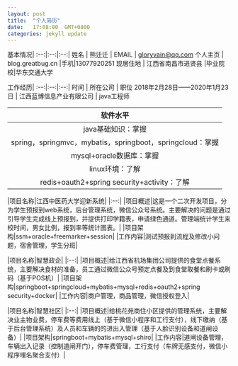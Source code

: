 ```yaml
---
layout: post
title:  "个人简历"
date:   17:08:00  GMT+0800
categories: jekyll update
---
```


基本情况|
:--:|:--:|:--:|
姓名 | 熊迁迁 | EMAIL | gloryvain@qq.com
个人主页 | blog.greatbug.cn |手机|13077920251
现居住地 | 江西省南昌市进贤县 |毕业院校|华东交通大学

工作经历|
:--:|:--:|:--:|
时间 | 所在公司 | 职位
 2018年2月28日——2020年1月23日 | 江西蓝博信息产业有限公司 | java工程师


|软件水平|
|:--:|
|java基础知识：掌握|
|spring，springmvc，mybatis，springboot，springcloud：掌握|
|mysql+oracle数据库：掌握
|linux环境：了解
|redis+oauth2+spring security+activity：了解|

|项目名称|江西中医药大学迎新系统|
|:--:|
|项目概述|这是一个二次开发项目，分为学生预报到web系统，后台管理系统，微信公众号系统。主要解决的问题是通过引导学生完成线上预报到，并提供打印学籍表，申请绿色通道。管理端统计学生来校时间，男女比例，报到率等统计图表。|
|项目架构|ssm+oracle+freemarker+session|
|工作内容|测试预报到流程及修改小问题，宿舍管理，学生分班|

|项目名称|智慧政企|
|:--:|
|项目概述|给江西省机场集团公司提供的食堂点餐系统，主要解决食材的准备，员工通过微信公众号预定点餐及到食堂取餐和刷卡或刷码（基于POS机）|
|项目架构|springboot+springcloud+mybatis+mysql+redis+oauth2+spring security+docker|
|工作内容|商户管理，商品管理，微信授权登入|

|项目名称|智慧社区|
|:--:|
|项目概述|给桃花苑商住小区提供的管理系统，主要解决业主物业费，停车费等费用线上（基于微信小程序和工行支付），线下缴纳（基于后台管理系统）及人员和车辆的的进出入管理（基于人脸识别设备和道闸设备）|
|项目架构|springboot+mybatis+mysql+shiro|
|工作内容|道闸设备管理，车辆出入记录（控制道闸开门），停车费管理，工行支付（车牌无感支付，微信小程序埋名聚合支付）|

[jekyll-docs]: https://jekyllrb.com/docs/home
[jekyll-gh]:   https://github.com/jekyll/jekyll
[jekyll-talk]: https://talk.jekyllrb.com/
